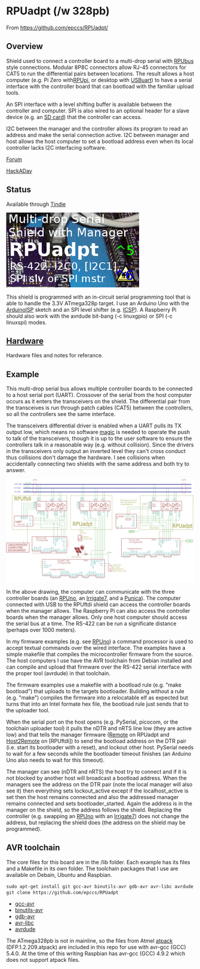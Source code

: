 # RPUadpt (/w 328pb)

From <https://github.com/epccs/RPUadpt/>

## Overview

Shield used to connect a controller board to a multi-drop serial with [RPUbus] style connections. Modular 8P8C connectors allow RJ-45 connectors for CAT5 to run the differential pairs between locations. The result allows a host computer (e.g. Pi Zero with[RPUpi], or desktop with [USBuart]) to have a serial interface with the controller board that can bootload with the familiar upload tools.

[RPUbus]: http://rpubus.org/
[USBuart]: https://github.com/epccs/Driver/tree/master/USBuart
[RPUpi]: https://github.com/epccs/RPUpi

An SPI interface with a level shifting buffer is available between the controller and computer. SPI is also wired to an optional header for a slave device (e.g. an [SD card]) that the controller can access. 

[SD card]: https://www.adafruit.com/product/254

I2C between the manager and the controller allows its program to read an address and make the serial connection active. I2C between manager and host allows the host computer to set a bootload address even when its local controller lacks I2C interfacing software. 

[RPUno]: https://github.com/epccs/RPUno
[Irrigate7]: https://github.com/epccs/Irrigate7
[Punica]: https://github.com/epccs/Punica

[Forum](http://rpubus.org/bb/viewforum.php?f=7)

[HackADay](https://hackaday.io/project/17719-rpuadpt)

## Status

Available through [Tindie](https://www.tindie.com/products/8833/)

![Status](./Hardware/status_icon.png "Status")

This shield is programmed with an in-circuit serial programming tool that is able to handle the 3.3V ATmega328p target. I use an Arduino Uno with the [ArduinoISP] sketch and an SPI level shifter (e.g. [ICSP]). A Raspberry Pi should also work with the avrdude bit-bang (-c linuxgpio) or SPI (-c linuxspi) modes.

[ICSP]: https://github.com/epccs/Driver/tree/master/ICSP

[ArduinoISP]: https://github.com/arduino/Arduino/blob/master/build/shared/examples/11.ArduinoISP/ArduinoISP/ArduinoISP.ino

## [Hardware](./Hardware)

Hardware files and notes for referance.


## Example

This multi-drop serial bus allows multiple controller boards to be connected to a host serial port (UART). Crossover of the serial from the host computer occurs as it enters the transceivers on the shield. The differential pair from the transceives is run through patch cables (CAT5) between the controllers, so all the controllers see the same interface. 

The transceivers differential driver is enabled when a UART pulls its TX output low, which means no software [magic] is needed to operate the push to talk of the transceivers, though it is up to the user software to ensure the controllers talk in a reasonable way (e.g. without collision). Since the drivers in the transceivers only output an inverted level they can't cross conduct thus collisions don't damage the hardware. I see collisions when accidentally connecting two shields with the same address and both try to answer.

[magic]: https://github.com/pyserial/pyserial/blob/master/serial/rs485.py

![MultiDrop](./Hardware/Documents/MultiDrop.png "MultiDrop")

In the above drawing, the computer can communicate with the three controller boards (an [RPUno], an [Irrigate7], and a [Punica]). The computer connected with USB to the RPUftdi shield can access the controller boards when the manager allows. The Raspberry Pi can also access the controller boards when the manager allows. Only one host computer should access the serial bus at a time. The RS-422 can be run a significate distance (perhaps over 1000 meters). 

In my firmware examples (e.g. see [RPUno]) a command processor is used to accept textual commands over the wired interface. The examples have a simple makefile that compiles the microcontroller firmware from the source. The host computers I use have the AVR toolchain from Debian installed and can compile and upload that firmware over the RS-422 serial interface with the proper tool (avrdude) in that toolchain. 

The firmware examples use a makefile with a bootload rule (e.g. "make bootload") that uploads to the targets bootloader. Building without a rule (e.g. "make") compiles the firmware into a relocatable elf as expected but turns that into an Intel formate hex file, the bootload rule just sends that to the uploader tool. 

When the serial port on the host opens (e.g. PySerial, picocom, or the toolchain uploader tool) it pulls the nDTR and nRTS line low (they are active low) and that tells the manager firmware ([Remote] on RPUadpt and [Host2Remote] on [RPUftdi]) to send the bootload address on the DTR pair (i.e. start its bootloader with a reset), and lockout other host. PySerial needs to wait for a few seconds while the bootloader timeout finishes (an Arduino Uno also needs to wait for this timeout).

[Remote]: https://github.com/epccs/RPUadpt/tree/master/Remote
[Host2Remote]: https://github.com/epccs/RPUftdi/tree/master/Host2Remote

The manager can see (nDTR and nRTS) the host try to connect and if it is not blocked by another host will broadcast a bootload address. When the managers see the address on the DTR pair (note the local manager will also see it) then everything sets lockout_active except if the localhost_active is set then the host remains connected and also the addressed manager remains connected and sets bootloader_started. Again the address is in the manager on the shield, so the address follows the shield. Replacing the controller (e.g. swapping an [RPUno] with an [Irrigate7]) does not change the address, but replacing the shield does (the address on the shield may be programmed).


## AVR toolchain

The core files for this board are in the /lib folder. Each example has its files and a Makefile in its own folder. The toolchain packages that I use are available on Debain, Ubuntu and Raspbian. 

```
sudo apt-get install git gcc-avr binutils-avr gdb-avr avr-libc avrdude
git clone https://github.com/epccs/RPUadpt
```

* [gcc-avr](http://packages.ubuntu.com/search?keywords=gcc-avr)
* [binutils-avr](http://packages.ubuntu.com/search?keywords=binutils-avr)
* [gdb-avr](http://packages.ubuntu.com/search?keywords=gdb-avr)
* [avr-libc](http://packages.ubuntu.com/search?keywords=avr-libc)
* [avrdude](http://packages.ubuntu.com/search?keywords=avrdude)

The ATmega328pb is not in mainline, so the files from Atmel [atpack] (DFP.1.2.209.atpack) are included in this repo for use with avr-gcc (GCC) 5.4.0. At the time of this writing Raspbian has avr-gcc (GCC) 4.9.2 which does not support atpack files.

[atpack]: http://packs.download.atmel.com/
